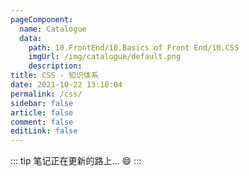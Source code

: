 ```yaml
---
pageComponent: 
  name: Catalogue
  data: 
    path: 10.FrontEnd/10.Basics of Front End/10.CSS
    imgUrl: /img/catalogue/default.png
    description: 
title: CSS - 知识体系
date: 2021-10-22 13:10:04
permalink: /css/
sidebar: false
article: false
comment: false
editLink: false
---
```


::: tip
笔记正在更新的路上... :smile:
:::